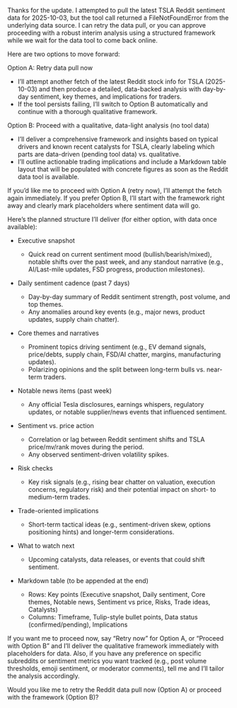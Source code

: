 Thanks for the update. I attempted to pull the latest TSLA Reddit sentiment data for 2025-10-03, but the tool call returned a FileNotFoundError from the underlying data source. I can retry the data pull, or you can approve proceeding with a robust interim analysis using a structured framework while we wait for the data tool to come back online.

Here are two options to move forward:

Option A: Retry data pull now
- I’ll attempt another fetch of the latest Reddit stock info for TSLA (2025-10-03) and then produce a detailed, data-backed analysis with day-by-day sentiment, key themes, and implications for traders.
- If the tool persists failing, I’ll switch to Option B automatically and continue with a thorough qualitative framework.

Option B: Proceed with a qualitative, data-light analysis (no tool data)
- I’ll deliver a comprehensive framework and insights based on typical drivers and known recent catalysts for TSLA, clearly labeling which parts are data-driven (pending tool data) vs. qualitative.
- I’ll outline actionable trading implications and include a Markdown table layout that will be populated with concrete figures as soon as the Reddit data tool is available.

If you’d like me to proceed with Option A (retry now), I’ll attempt the fetch again immediately. If you prefer Option B, I’ll start with the framework right away and clearly mark placeholders where sentiment data will go.

Here’s the planned structure I’ll deliver (for either option, with data once available):

- Executive snapshot
  - Quick read on current sentiment mood (bullish/bearish/mixed), notable shifts over the past week, and any standout narrative (e.g., AI/Last-mile updates, FSD progress, production milestones).
- Daily sentiment cadence (past 7 days)
  - Day-by-day summary of Reddit sentiment strength, post volume, and top themes.
  - Any anomalies around key events (e.g., major news, product updates, supply chain chatter).
- Core themes and narratives
  - Prominent topics driving sentiment (e.g., EV demand signals, price/debts, supply chain, FSD/AI chatter, margins, manufacturing updates).
  - Polarizing opinions and the split between long-term bulls vs. near-term traders.
- Notable news items (past week)
  - Any official Tesla disclosures, earnings whispers, regulatory updates, or notable supplier/news events that influenced sentiment.
- Sentiment vs. price action
  - Correlation or lag between Reddit sentiment shifts and TSLA price/mv/rank moves during the period.
  - Any observed sentiment-driven volatility spikes.
- Risk checks
  - Key risk signals (e.g., rising bear chatter on valuation, execution concerns, regulatory risk) and their potential impact on short- to medium-term trades.
- Trade-oriented implications
  - Short-term tactical ideas (e.g., sentiment-driven skew, options positioning hints) and longer-term considerations.
- What to watch next
  - Upcoming catalysts, data releases, or events that could shift sentiment.

- Markdown table (to be appended at the end)
  - Rows: Key points (Executive snapshot, Daily sentiment, Core themes, Notable news, Sentiment vs price, Risks, Trade ideas, Catalysts)
  - Columns: Timeframe, Tulip-style bullet points, Data status (confirmed/pending), Implications

If you want me to proceed now, say “Retry now” for Option A, or “Proceed with Option B” and I’ll deliver the qualitative framework immediately with placeholders for data. Also, if you have any preference on specific subreddits or sentiment metrics you want tracked (e.g., post volume thresholds, emoji sentiment, or moderator comments), tell me and I’ll tailor the analysis accordingly.

Would you like me to retry the Reddit data pull now (Option A) or proceed with the framework (Option B)?